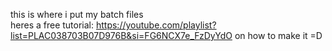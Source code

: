 this is where i put my batch files<br>
heres a free tutorial: https://youtube.com/playlist?list=PLAC038703B07D976B&si=FG6NCX7e_FzDyYdO on how to make it =D
